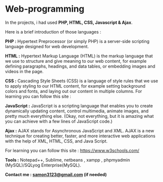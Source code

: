 
# Web-programming

In the projects, i had used **PHP, HTML, CSS, Javascript &amp; Ajax**. 

Here is a brief introduction of those languages :

**PHP :** Hypertext Preprocessor (or simply PHP) is a server-side scripting language designed for web development.

**HTML :** Hypertext Markup Language (HTML) is the markup language that we use to structure and give meaning to our web content, for example defining paragraphs, headings, and data tables, or embedding images and videos in the page.

**CSS :** Cascading Style Sheets (CSS) is a language of style rules that we use to apply styling to our HTML content, for example setting background colors and fonts, and laying out our content in multiple columns.
For learning you can follow this site :

**JavaScript :** JavaScript is a scripting language that enables you to create dynamically updating content, control multimedia, animate images, and pretty much everything else. (Okay, not everything, but it is amazing what you can achieve with a few lines of JavaScript code.)

**Ajax :** AJAX stands for Asynchronous JavaScript and XML. AJAX is a new technique for creating better, faster, and more interactive web applications with the help of XML, HTML, CSS, and Java Script.
 
For learning you can follow this site : https://www.w3schools.com/

**Tools :** Notepad++, Sublime, netbeans , xampp , phpmyadmin (MySQL)/SQLyog Enterprise(MySQL).

**Contact me : samon3123@gmail.com (if needed)**
